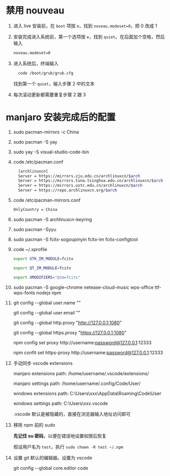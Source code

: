 # 禁用 nouveau

1. 进入 live 安装前，在 `boot` 项按 `e`，找到 `noveau.modeset=0`，把 0 改成 1

2. 安装完成进入系统前，第一个选项按 `e`，找到 `quiet`。在后面加个空格，然后输入

   ```bash
   noveau.modeset=0
   ```

3. 进入系统后，终端输入

   ```bash
     code /boot/grub/grub.cfg
   ```

   找到第一个 `quiet`，输入步骤 2 中的文本

4. 每次滚动更新都需要重复步骤 2 跟 3

# manjaro 安装完成后的配置

1.  sudo pacman-mirrors -c China

2.  sudo pacman -S yay

3.  sudo yay -S visual-studio-code-bin

4.  code /etc/pacman.conf

    ```bash
      [archlinuxcn]
      Server = https://mirrors.zju.edu.cn/archlinuxcn/$arch
      Server = https://mirrors.tuna.tsinghua.edu.cn/archlinuxcn/$arch
      Server = https://mirrors.ustc.edu.cn/archlinuxcn/$arch
      Server = https://repo.archlinuxcn.org/$arch
    ```

5.  code /etc/pacman-mirrors.conf

    ```bash
    OnlyCountry = China
    ```
6.  sudo pacman -S archlinuxcn-keyring

7.  sudo pacman -Syyu

8.  sudo pacman -S fcitx-sogoupinyin fcitx-im fcitx-configtool

9.  code ~/.xprofile

    ```bash
    export GTK_IM_MODULE=fcitx

    export QT_IM_MODULE=fcitx

    export XMODIFIERS="@im=fcitx"
    ```

10. sudo pacman -S google-chrome netease-cloud-music wps-office ttf-wps-fonts nodejs npm

11. git config --global user.name ""

    git config --global user.email ""

    git config --global http.proxy "http://127.0.0.1:1080"

    git config --global https.proxy "https://127.0.0.1:1080"

    npm config set proxy http://username:password@127.0.0.1:12333

    npm confit set https-proxy http://username:password@127.0.0.1:12333

12. 手动同步 vscode extensions

    manjaro extensions path: /home/username/.vscode/extensions/

    manjaro settings path: /home/username/.config/Code/User/

    windows extensions path: C:\Users\xxx\AppData\Roaming\Code\User

    windows settings path: C:\Users\xxx\.vscode

    .vscode 默认是被隐藏的，直接在浏览器输入地址访问即可

13. 移除 npm 前的 sudo

    <b>先记住 su 密码</b>，以便在错误地设置权限后恢复

    假设用户名为 `test`，执行 `sudo chown -R test ~/.npm`

14. 设置 git 默认的编辑器。设置为 vscode

    git config --global core.editor code